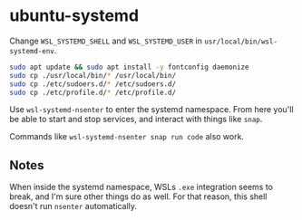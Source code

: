 # ubuntu-systemd

Change `WSL_SYSTEMD_SHELL` and `WSL_SYSTEMD_USER` in `usr/local/bin/wsl-systemd-env`.

```sh
sudo apt update && sudo apt install -y fontconfig daemonize
sudo cp ./usr/local/bin/* /usr/local/bin/
sudo cp ./etc/sudoers.d/* /etc/sudoers.d/
sudo cp ./etc/profile.d/* /etc/profile.d/
```

Use `wsl-systemd-nsenter` to enter the systemd namespace. From here you'll be able to start and stop services, and interact with things like `snap`.

Commands like `wsl-systemd-nsenter snap run code` also work.

## Notes

When inside the systemd namespace, WSLs `.exe` integration seems to break,
and I'm sure other things do as well. For that reason, this shell doesn't run
`nsenter` automatically.
